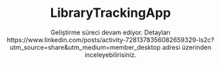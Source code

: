 <h1 align="center">LibraryTrackingApp</h1>

<p align="center">
            Geliştirme süreci devam ediyor. Detayları https://www.linkedin.com/posts/activity-7281378356082659329-ls2c?utm_source=share&utm_medium=member_desktop adresi üzerinden inceleyebilirisiniz.
</p>
